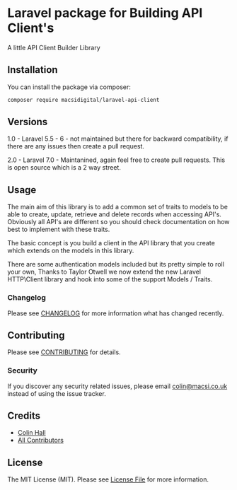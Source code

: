 # Laravel package for Building API Client's

A little API Client Builder Library

## Installation

You can install the package via composer:

```bash
composer require macsidigital/laravel-api-client
```

## Versions

1.0 - Laravel 5.5 - 6 - not maintained but there for backward compatibility, if there are any issues then create a pull request.

2.0 - Laravel 7.0 - Maintanined, again feel free to create pull requests.  This is open source which is a 2 way street.

## Usage

The main aim of this library is to add a common set of traits to models to be able to create, update, retrieve and delete records when accessing API's.  Obviously all API's are different so you should check documentation on how best to implement with these traits.

The basic concept is you build a client in the API library that you create which extends on the models in this library.

There are some authentication models included but its pretty simple to roll your own, Thanks to Taylor Otwell we now extend the new Laravel HTTP\Client library and hook into some of the support Models / Traits.

### Changelog

Please see [CHANGELOG](CHANGELOG.md) for more information what has changed recently.

## Contributing

Please see [CONTRIBUTING](CONTRIBUTING.md) for details.

### Security

If you discover any security related issues, please email colin@macsi.co.uk instead of using the issue tracker.

## Credits

- [Colin Hall](https://github.com/macsidigital)
- [All Contributors](../../contributors)

## License

The MIT License (MIT). Please see [License File](LICENSE.md) for more information.
